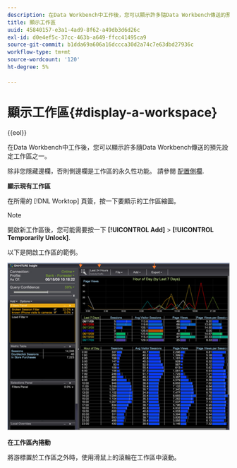 ```yaml
---
description: 在Data Workbench中工作後，您可以顯示許多隨Data Workbench傳送的預先設定工作區之一。
title: 顯示工作區
uuid: 45840157-e3a1-4ad9-8f62-a49db3d6d26c
exl-id: d0e4ef5c-37cc-463b-a649-ffcc41495ca9
source-git-commit: b1dda69a606a16dccca30d2a74c7e63dbd27936c
workflow-type: tm+mt
source-wordcount: '120'
ht-degree: 5%

---
```


# 顯示工作區{#display-a-workspace}

{{eol}}

在Data Workbench中工作後，您可以顯示許多隨Data Workbench傳送的預先設定工作區之一。

除非您隱藏邊欄，否則側邊欄是工作區的永久性功能。 請參閱 [配置側欄](../../../home/c-get-started/c-config-sidebar.md#concept-41db771b302e43018e5a9daa40b397e6).

**顯示現有工作區**

在所需的 [!DNL Worktop] 頁簽，按一下要顯示的工作區縮圖。

>[!NOTE]
>
>開啟新工作區後，您可能需要按一下 **[!UICONTROL Add]** > **[!UICONTROL Temporarily Unlock]**.

以下是開啟工作區的範例。

![](assets/client-dis.png)

**在工作區內捲動**

將游標置於工作區之外時，使用滑鼠上的滾輪在工作區中滾動。
